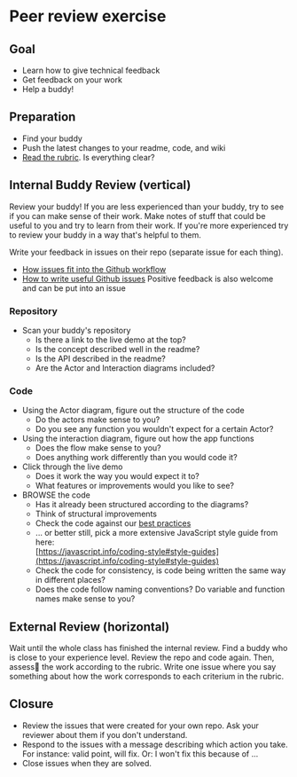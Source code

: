 # Peer review exercise

## Goal
- Learn how to give technical feedback
- Get feedback on your work
- Help a buddy!

## Preparation
- Find your buddy
- Push the latest changes to your readme, code, and wiki
- [Read the rubric](https://docs.google.com/spreadsheets/d/e/2PACX-1vTC69BUOGNQj_bLQE9LiprKGYChzb4LOoROoUiLUP8DReOcFLqS5k90Wu1LK9L5r1IVq7BDA1qISp5u/pubhtml). Is everything clear?

## Internal Buddy Review (vertical)
Review your buddy! If you are less experienced than your buddy, try to see if you can make sense of their work. Make notes of stuff that could be useful to you and try to learn from their work.
If you're more experienced try to review your buddy in a way that's helpful to them.

Write your feedback in issues on their repo (separate issue for each thing). 
- [How issues fit into the Github workflow](https://guides.github.com/features/issues/)
- [How to write useful Github issues](https://upthemes.com/blog/2014/02/writing-useful-github-issues/)
Positive feedback is also welcome and can be put into an issue

### Repository
- Scan your buddy's repository
    + Is there a link to the live demo at the top?
    + Is the concept described well in the readme?
    + Is the API described in the readme?
    + Are the Actor and Interaction diagrams included?

### Code
- Using the Actor diagram, figure out the structure of the code
    + Do the actors make sense to you?
    + Do you see any function you wouldn't expect for a certain Actor?
- Using the interaction diagram, figure out how the app functions
    + Does the flow make sense to you?
    + Does anything work differently than you would code it?
- Click through the live demo
    + Does it work the way you would expect it to?
    + What features or improvements would you like to see?
- BROWSE the code
    + Has it already been structured according to the diagrams?
    + Think of structural improvements
    + Check the code against our [best practices](https://github.com/cmda-minor-web/best-practices/blob/master/javascript.md)
    + ... or better still, pick a more extensive JavaScript style guide from here:   
     [https://javascript.info/coding-style#style-guides](https://javascript.info/coding-style#style-guides)
    + Check the code for consistency, is code being written the same way in different places?
    + Does the code follow naming conventions? Do variable and function names make sense to you?

## External Review (horizontal)
Wait until the whole class has finished the internal review.
Find a buddy who is close to your experience level. Review the repo and code again. 
Then, assess🍑 the work according to the rubric. Write one issue where you say something about how the work corresponds to each criterium in the rubric.

## Closure
- Review the issues that were created for your own repo. Ask your reviewer about them if you don't understand.
- Respond to the issues with a message describing which action you take. For instance: valid point, will fix. Or: I won't fix this because of ...
- Close issues when they are solved.
